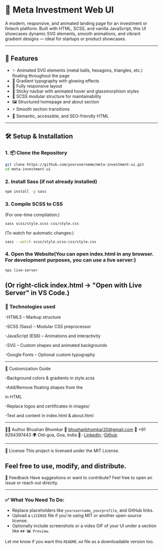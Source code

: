 # 🚀 Meta Investment Web UI

A modern, responsive, and animated landing page for an investment or fintech platform. Built with HTML, SCSS, and vanilla JavaScript, this UI showcases dynamic SVG elements, smooth animations, and vibrant gradient designs — ideal for startups or product showcases.

---

## 🎯 Features

- ✨ Animated SVG elements (metal balls, hexagons, triangles, etc.) floating throughout the page
- 🎨 Gradient typography with glowing effects
- 📱 Fully responsive layout
- 📌 Sticky navbar with animated hover and glassmorphism styles
- 🧩 SCSS modular structure for maintainability
- 🖼️ Structured homepage and about section
- ⚡ Smooth section transitions
- 🧠 Semantic, accessible, and SEO-friendly HTML

---

## 🛠️ Setup & Installation

### 1. 📦 Clone the Repository

```bash
git clone https://github.com/yourusername/meta-investment-ui.git
cd meta-investment-ui
```
### 2. Install Sass (if not already installed)
```bash
npm install -g sass
```
### 3. Compile SCSS to CSS
(For one-time compilation:)
```bash
sass scss/style.scss css/style.css
```
(To watch for automatic changes:)
```bash
sass --watch scss/style.scss:css/style.css
```
### 4. Open the Website(You can open index.html in any browser. For development purposes, you can use a live server:)
```bash
npx live-server
```
(Or right-click index.html → "Open with Live Server" in VS Code.)
---

### 🧪 Technologies used
-HTML5 – Markup structure

-SCSS (Sass) – Modular CSS preprocessor

-JavaScript (ES6) – Animations and interactivity

-SVG – Custom shapes and animated backgrounds

-Google Fonts – Optional custom typography

---
🎨 Customization Guide


-Background colors & gradients in style.scss

-Add/Remove floating shapes from the <div class="floating-svg-wrapper"> in HTML

-Replace logos and certificates in images/

-Text and content in index.html & about.html

---
🧑‍💻 Author
Bhushan Bhomkar
📧 bhushanbhomkar20@gmail.com
📱 +91 9284397443
🌍 Old-goa, Goa, India
🔗- [LinkedIn ](https://www.linkedin.com/in/bhushan-bhomkar-85a30326a/)
   -[Github](https://github.com/Bhushan20-oss)

  ---
  📜 License
This project is licensed under the MIT License.

Feel free to use, modify, and distribute.
---
💬 Feedback
Have suggestions or want to contribute? Feel free to open an issue or reach out directly.

---

### ✅ What You Need To Do:

- Replace placeholders like `yourusername`, `yourprofile`, and GitHub links.
- Upload a `LICENSE` file if you're using MIT or another open-source license.
- Optionally include screenshots or a video GIF of your UI under a section like `## 🖼️ Preview`.

Let me know if you want this `README.md` file as a downloadable version too.
